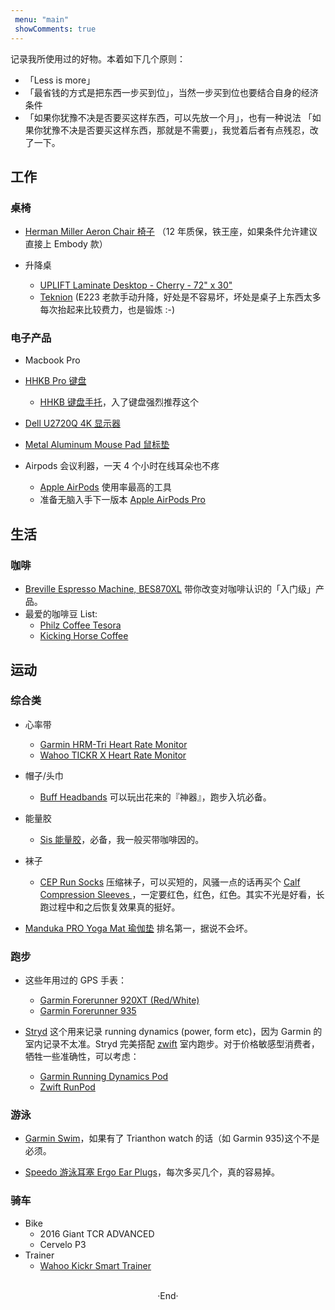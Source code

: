 ```yaml
---
 menu: "main"
 showComments: true
---
```


记录我所使用过的好物。本着如下几个原则：
-  「Less is more」
-  「最省钱的方式是把东西一步买到位」，当然一步买到位也要结合自身的经济条件
-  「如果你犹豫不决是否要买这样东西，可以先放一个月」，也有一种说法 「如果你犹豫不决是否要买这样东西，那就是不需要」，我觉着后者有点残忍，改了一下。


## 工作

### 桌椅
- [Herman Miller Aeron Chair 椅子](https://amzn.to/2XJILXN) （12 年质保，铁王座，如果条件允许建议直接上 Embody 款）

-  升降桌
   -  [UPLIFT Laminate Desktop - Cherry - 72" x 30"](https://www.upliftdesk.com/uplift-v2-laminate-standing-desk/)
   -  [Teknion](https://www.teknion.com/ca/products/landing-pages/sit-stand) (E223 老款手动升降，好处是不容易坏，坏处是桌子上东西太多每次抬起来比较费力，也是锻炼 :-)
  

### 电子产品
- Macbook Pro

- [HHKB Pro 键盘](https://amzn.to/2ZhrTtR)
  - [HHKB 键盘手托](https://amzn.to/3bIQg64)，入了键盘强烈推荐这个

- [Dell U2720Q 4K 显示器](https://amzn.to/3bIxSui)

- [Metal Aluminum Mouse Pad 鼠标垫](https://amzn.to/3dW6OsS) 

- Airpods 会议利器，一天 4 个小时在线耳朵也不疼
  - [Apple AirPods](https://amzn.to/3dZ2l8I) 使用率最高的工具
  - 准备无脑入手下一版本 [Apple AirPods Pro](https://amzn.to/2Zi8SaI)


## 生活

### 咖啡

- [Breville Espresso Machine, BES870XL](https://amzn.to/2TiBOvg) 带你改变对咖啡认识的「入门级」产品。
- 最爱的咖啡豆 List: 
  - [Philz Coffee Tesora](https://amzn.to/2XcZ6Uz)
  - [Kicking Horse Coffee](https://amzn.to/2TitRWK)

## 运动

### 综合类

- 心率带
  - [Garmin HRM-Tri Heart Rate Monitor](https://amzn.to/2ZiozhQ)
  - [Wahoo TICKR X Heart Rate Monitor ](https://amzn.to/3cPFaxx)

- 帽子/头巾
  - [Buff Headbands](https://amzn.to/2Ak4MUV) 可以玩出花来的『神器』，跑步入坑必备。

- 能量胶
  - [Sis 能量胶](https://amzn.to/2TSlpOg)，必备，我一般买带咖啡因的。

- 袜子 
  - [CEP Run Socks](https://amzn.to/2TUa7Jz) 压缩袜子，可以买短的，风骚一点的话再买个 [Calf Compression Sleeves ](https://amzn.to/2ZQLxNk)，一定要红色，红色，红色。其实不光是好看，长跑过程中和之后恢复效果真的挺好。

- [Manduka PRO Yoga Mat 瑜伽垫](https://amzn.to/2MdoUKW) 排名第一，据说不会坏。

### 跑步
- 这些年用过的 GPS 手表：
  - [Garmin Forerunner 920XT (Red/White)](https://amzn.to/2ZRQnKr)
  - [Garmin Forerunner 935](https://amzn.to/2LHCaY2)

- [Stryd](https://www.stryd.com/) 这个用来记录 running dynamics (power, form etc)，因为 Garmin 的室内记录不太准。Stryd 完美搭配 [zwift](https://zwift.com/) 室内跑步。对于价格敏感型消费者，牺牲一些准确性，可以考虑：
  - [Garmin Running Dynamics Pod](https://amzn.to/2ZS7yvl)
  - [Zwift RunPod](https://amzn.to/2XMnlcw)

### 游泳
- [Garmin Swim](https://amzn.to/2XjnJiy)，如果有了 Trianthon watch 的话（如 Garmin 935)这个不是必须。

- [Speedo 游泳耳塞 Ergo Ear Plugs](https://amzn.to/2Tkb7pS)，每次多买几个，真的容易掉。

### 骑车
- Bike
  - 2016 Giant TCR ADVANCED
  - Cervelo P3
- Trainer
  - [Wahoo Kickr Smart Trainer](https://www.wahoofitness.com/devices/bike-trainers/wahoo-kickr-powertrainer)

<br>
<center>  ·End·  </center>